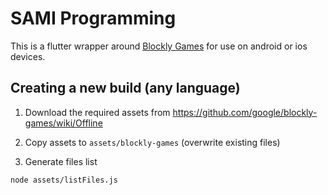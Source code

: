 # SAMI Programming

This is a flutter wrapper around [Blockly Games](https://blockly-games.appspot.com/) for use on android or ios devices.

## Creating a new build (any language)

1. Download the required assets from https://github.com/google/blockly-games/wiki/Offline

2. Copy assets to `assets/blockly-games` (overwrite existing files)

3. Generate files list
```
node assets/listFiles.js
```